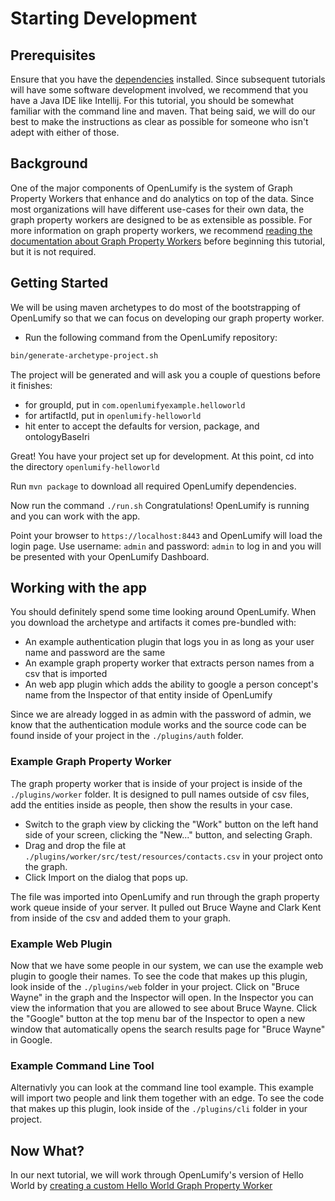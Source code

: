 # Starting Development

## Prerequisites

Ensure that you have the [dependencies](../getting-started/dependencies.md) installed.  Since subsequent tutorials will have some software development involved, we recommend that you have a Java IDE like Intellij.  For this tutorial, you should be somewhat familiar with the command line and maven.  That being said, we will do our best to make the instructions as clear as possible for someone who isn't adept with either of those.

## Background

One of the major components of OpenLumify is the system of Graph Property Workers that enhance and do analytics on top of the data.  Since most organizations will have different use-cases for their own data, the graph property workers are designed to be as extensible as possible.  For more information on graph property workers, we recommend [reading the documentation about Graph Property Workers](../extension-points/back-end/graphpropertyworkers.md) before beginning this tutorial, but it is not required.  

## Getting Started

We will be using maven archetypes to do most of the bootstrapping of OpenLumify so that we can focus on developing our graph property worker.

* Run the following command from the OpenLumify repository:

```bash
bin/generate-archetype-project.sh
```

The project will be generated and will ask you a couple of questions before it finishes:

* for groupId, put in ```com.openlumifyexample.helloworld```
* for artifactId, put in ```openlumify-helloworld```
* hit enter to accept the defaults for version, package, and ontologyBaseIri

Great!  You have your project set up for development.  At this point, cd into the directory ```openlumify-helloworld```

Run ```mvn package``` to download all required OpenLumify dependencies. 

Now run the command ```./run.sh```  Congratulations!  OpenLumify is running and you can work with the app. 

Point your browser to `https://localhost:8443` and OpenLumify will load the login page.  Use username: ```admin``` and password: ```admin``` to log in and you will be presented with your OpenLumify Dashboard.

## Working with the app

You should definitely spend some time looking around OpenLumify.  When you download the archetype and artifacts it comes pre-bundled with:

* An example authentication plugin that logs you in as long as your user name and password are the same
* An example graph property worker that extracts person names from a csv that is imported
* An web app plugin which adds the ability to google a person concept's name from the Inspector of that entity inside of OpenLumify

Since we are already logged in as admin with the password of admin, we know that the authentication module works and the source code can be found inside of your project in the ```./plugins/auth``` folder.

### Example Graph Property Worker

The graph property worker that is inside of your project is inside of the ```./plugins/worker``` folder.  It is designed to pull names outside of csv files, add the entities inside as people, then show the results in your case.

* Switch to the graph view by clicking the "Work" button on the left hand side of your screen, clicking the "New..." button, and selecting Graph.
* Drag and drop the file at ```./plugins/worker/src/test/resources/contacts.csv``` in your project onto the graph.
* Click Import on the dialog that pops up.

The file was imported into OpenLumify and run through the graph property work queue inside of your server.  It pulled out Bruce Wayne and Clark Kent from inside of the csv and added them to your graph.

### Example Web Plugin

Now that we have some people in our system, we can use the example web plugin to google their names.  To see the code that makes up this plugin, look inside of the ```./plugins/web``` folder in your project.  Click on "Bruce Wayne" in the graph and the Inspector will open.  In the Inspector you can view the information that you are allowed to see about Bruce Wayne.  Click the "Google" button at the top menu bar of the Inspector to open a new window that automatically opens the search results page for "Bruce Wayne" in Google.  

### Example Command Line Tool

Alternativly you can look at the command line tool example. This example will import two people and link them together with an edge. To see the code that makes up this plugin, look inside of the ```./plugins/cli``` folder in your project.

## Now What?

In our next tutorial, we will work through OpenLumify's version of Hello World  by [creating a custom Hello World Graph Property Worker](helloworldgpw.md)
